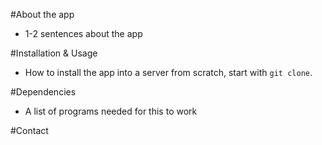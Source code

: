 #About the app
 - 1-2 sentences about the app

#Installation & Usage
- How to install the app into a server from scratch, start with `git clone`.

#Dependencies

- A list of programs needed for this to work

#Contact
